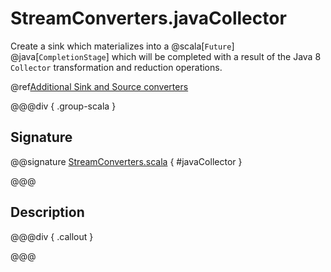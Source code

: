 # StreamConverters.javaCollector

Create a sink which materializes into a @scala[`Future`] @java[`CompletionStage`] which will be completed with a result of the Java 8 `Collector` transformation and reduction operations.

@ref[Additional Sink and Source converters](../index.md#additional-sink-and-source-converters)

@@@div { .group-scala }

## Signature

@@signature [StreamConverters.scala](/akka-stream/src/main/scala/akka/stream/scaladsl/StreamConverters.scala) { #javaCollector }

@@@

## Description



@@@div { .callout }

@@@

